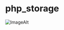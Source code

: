 # php_storage
![ImageAlt](https://cdn0.froala.com/assets/editor/docs/server/meta-social/php-e8c6425acd65e1cbc012639ad25598c7.png)
